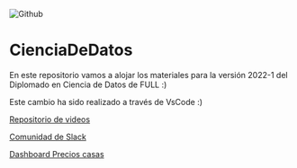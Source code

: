 ![Github](https://img.shields.io/badge/Sebmatecho-Github-red)
# CienciaDeDatos
En este repositorio vamos a alojar los materiales para la versión 2022-1 del Diplomado en Ciencia de Datos de FULL :)

Este cambio ha sido realizado a través de VsCode :) 

[Repositorio de videos ](https://drive.google.com/drive/folders/1Hs-5GHQnYMFW92zWqBs3CvSwobnUjnrw?usp=sharing)

[Comunidad de Slack](https://join.slack.com/t/ciencia-de-datos-corp/shared_invite/zt-170dqxtf6-8eRsGcKdOh__S9jtuE5LZw)

[Dashboard Precios casas](https://share.streamlit.io/sebmatecho/cienciadedatos/ProyectoPreciosCasas/my_app/main_page.py/forecast)
